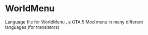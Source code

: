 # WorldMenu
Language file for WorldMenu , a GTA 5 Mod menu in many different languages (for translators)
